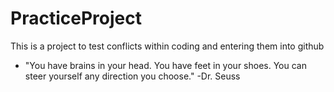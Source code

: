 # PracticeProject
This is a project to test conflicts within coding and entering them into github
* "You have brains in your head. You have feet in your shoes. You can steer yourself any direction you choose." -Dr. Seuss